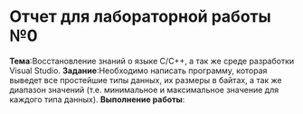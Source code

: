 # Отчет для лабораторной работы №0
**Тема**:Восстановление знаний о языке C/C++, а так же среде разработки Visual Studio.
**Задание**:Необходимо написать программу, которая выведет все простейшие типы данных, их размеры в байтах, а так же диапазон значений (т.е. минимальное и максимальное значение для каждого типа данных).
**Выполнение работы**:
